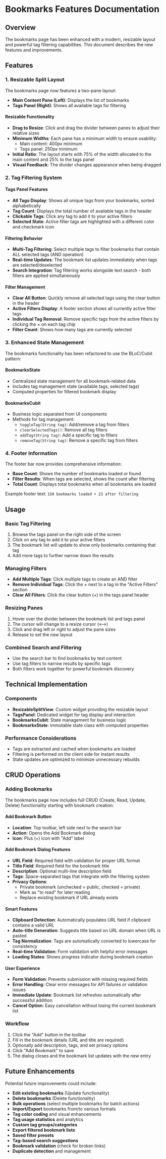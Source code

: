 # Bookmarks Features Documentation

## Overview

The bookmarks page has been enhanced with a modern, resizable layout and powerful tag filtering capabilities. This document describes the new features and improvements.

## Features

### 1. Resizable Split Layout

The bookmarks page now features a two-pane layout:

- **Main Content Pane (Left)**: Displays the list of bookmarks
- **Tags Panel (Right)**: Shows all available tags for filtering

#### Resizable Functionality

- **Drag to Resize**: Click and drag the divider between panes to adjust their relative sizes
- **Minimum Widths**: Each pane has a minimum width to ensure usability:
  - Main content: 400px minimum
  - Tags panel: 250px minimum
- **Initial Ratio**: The layout starts with 75% of the width allocated to the main content and 25% to the tags panel
- **Visual Feedback**: The divider changes appearance when being dragged

### 2. Tag Filtering System

#### Tags Panel Features

- **All Tags Display**: Shows all unique tags from your bookmarks, sorted alphabetically
- **Tag Count**: Displays the total number of available tags in the header
- **Clickable Tags**: Click any tag to add it to your active filters
- **Selected State**: Active filter tags are highlighted with a different color and checkmark icon

#### Filtering Behavior

- **Multi-Tag Filtering**: Select multiple tags to filter bookmarks that contain ALL selected tags (AND operation)
- **Real-time Updates**: The bookmark list updates immediately when tags are selected/deselected
- **Search Integration**: Tag filtering works alongside text search - both filters are applied simultaneously

#### Filter Management

- **Clear All Button**: Quickly remove all selected tags using the clear button in the header
- **Active Filters Display**: A footer section shows all currently active filter tags
- **Individual Tag Removal**: Remove specific tags from the active filters by clicking the × on each tag chip
- **Filter Count**: Shows how many tags are currently selected

### 3. Enhanced State Management

The bookmarks functionality has been refactored to use the BLoC/Cubit pattern:

#### BookmarksState

- Centralized state management for all bookmark-related data
- Includes tag management state (available tags, selected tags)
- Computed properties for filtered bookmark display

#### BookmarksCubit

- Business logic separated from UI components
- Methods for tag management:
  - `toggleTag(String tag)`: Add/remove a tag from filters
  - `clearSelectedTags()`: Remove all tag filters
  - `addTag(String tag)`: Add a specific tag to filters
  - `removeTag(String tag)`: Remove a specific tag from filters

### 4. Footer Information

The footer bar now provides comprehensive information:

- **Base Count**: Shows the number of bookmarks loaded or found
- **Filter Results**: When tags are selected, shows the count after filtering
- **Total Count**: Displays total bookmarks when all bookmarks are loaded

Example footer text: `150 bookmarks loaded • 23 after filtering`

## Usage

### Basic Tag Filtering

1. Browse the tags panel on the right side of the screen
2. Click on any tag to add it to your active filters
3. The bookmark list will update to show only bookmarks containing that tag
4. Add more tags to further narrow down the results

### Managing Filters

- **Add Multiple Tags**: Click multiple tags to create an AND filter
- **Remove Individual Tags**: Click the × next to a tag in the "Active Filters" section
- **Clear All Filters**: Click the clear button (×) in the tags panel header

### Resizing Panes

1. Hover over the divider between the bookmark list and tags panel
2. The cursor will change to a resize cursor (⟷)
3. Click and drag left or right to adjust the pane sizes
4. Release to set the new layout

### Combined Search and Filtering

- Use the search bar to find bookmarks by text content
- Use tag filters to narrow results by specific tags
- Both filters work together for powerful bookmark discovery

## Technical Implementation

### Components

- **ResizableSplitView**: Custom widget providing the resizable layout
- **TagsPanel**: Dedicated widget for tag display and interaction
- **BookmarksCubit**: State management for business logic
- **BookmarksState**: Immutable state class with computed properties

### Performance Considerations

- Tags are extracted and cached when bookmarks are loaded
- Filtering is performed on the client side for instant results
- State updates are optimized to minimize unnecessary rebuilds

## CRUD Operations

### Adding Bookmarks

The bookmarks page now includes full CRUD (Create, Read, Update, Delete) functionality starting with bookmark creation:

#### Add Bookmark Button

- **Location**: Top toolbar, left side next to the search bar
- **Action**: Opens the Add Bookmark dialog
- **Icon**: Plus (+) icon with "Add" label

#### Add Bookmark Dialog Features

- **URL Field**: Required field with validation for proper URL format
- **Title Field**: Required field for the bookmark title
- **Description**: Optional multi-line description field
- **Tags**: Space-separated tags that integrate with the filtering system
- **Privacy Options**:
  - Private bookmark (unchecked = public, checked = private)
  - Mark as "to read" for later reading
  - Replace existing bookmark if URL already exists

#### Smart Features

- **Clipboard Detection**: Automatically populates URL field if clipboard contains a valid URL
- **Auto-title Generation**: Suggests title based on URL domain when URL is pasted
- **Tag Normalization**: Tags are automatically converted to lowercase for consistency
- **Real-time Validation**: Form validation with helpful error messages
- **Loading States**: Shows progress indicator during bookmark creation

#### User Experience

- **Form Validation**: Prevents submission with missing required fields
- **Error Handling**: Clear error messages for API failures or validation issues
- **Immediate Update**: Bookmark list refreshes automatically after successful addition
- **Cancel Option**: Easy cancellation without losing the current bookmark list

### Workflow

1. Click the "Add" button in the toolbar
2. Fill in the bookmark details (URL and title are required)
3. Optionally add description, tags, and set privacy options
4. Click "Add Bookmark" to save
5. The dialog closes and the bookmark list updates with the new entry

## Future Enhancements

Potential future improvements could include:

- **Edit existing bookmarks** (Update functionality)
- **Delete bookmarks** (Delete functionality)
- **Bulk operations** (select multiple bookmarks for batch actions)
- **Import/Export** bookmarks from/to various formats
- **Tag color coding** and visual enhancements
- **Tag usage statistics** and analytics
- **Custom tag groups/categories**
- **Export filtered bookmark lists**
- **Saved filter presets**
- **Tag-based search suggestions**
- **Bookmark validation** (check for broken links)
- **Duplicate detection** and management
